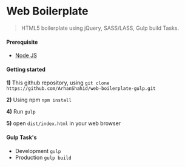 # Web Boilerplate
> HTML5 boilerplate using jQuery, SASS/LASS, Gulp build Tasks.
#### Prerequisite
* [Node JS](https://nodejs.org/ "Nodejs")

#### Getting started
**1)** This github repository, using ```git clone https://github.com/ArhanShahid/web-boilerplate-gulp.git```

**2)** Using npm ```npm install```

**4)** Run ```gulp```

**5)** open ```dist/index.html``` in your web browser

#### Gulp Task's
* Development ```gulp```
* Production ```gulp build```
